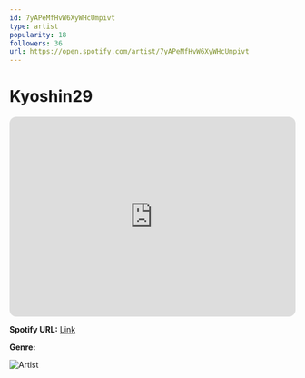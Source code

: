 ```yaml
---
id: 7yAPeMfHvW6XyWHcUmpivt
type: artist
popularity: 18
followers: 36
url: https://open.spotify.com/artist/7yAPeMfHvW6XyWHcUmpivt
---
```

# Kyoshin29

<iframe style="border-radius:12px" src="https://open.spotify.com/embed/artist/7yAPeMfHvW6XyWHcUmpivt" width="100%" height="352" frameBorder="0" allowfullscreen="" allow="autoplay; clipboard-write; encrypted-media; fullscreen; picture-in-picture" loading="lazy"></iframe>

**Spotify URL:** [Link](https://open.spotify.com/artist/7yAPeMfHvW6XyWHcUmpivt)

**Genre:** 

![Artist](https://i.scdn.co/image/ab6761610000e5eb88a0b8a414181d8ff9060a44)
